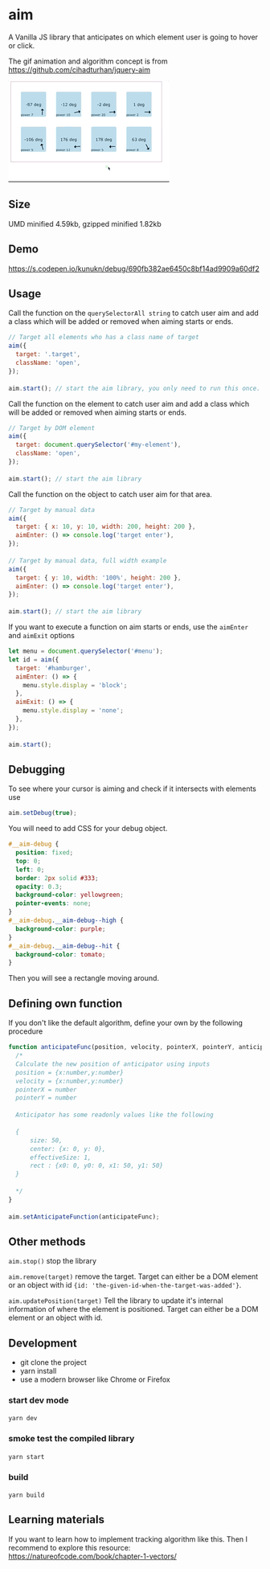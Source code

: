 # aim

A Vanilla JS library that anticipates on which element user is going to hover or click.

The gif animation and algorithm concept is from https://github.com/cihadturhan/jquery-aim

![test](img/demo.gif 'lorem')


## Size

UMD minified 4.59kb, gzipped minified 1.82kb

## Demo

https://s.codepen.io/kunukn/debug/690fb382ae6450c8bf14ad9909a60df2


## Usage

Call the function on the `querySelectorAll string` to catch user aim and add a class which will be added or removed when aiming starts or ends.

```javascript
// Target all elements who has a class name of target
aim({
  target: '.target',
  className: 'open',
});

aim.start(); // start the aim library, you only need to run this once.
```

Call the function on the element to catch user aim and add a class which will be added or removed when aiming starts or ends.

```javascript
// Target by DOM element
aim({
  target: document.querySelector('#my-element'),
  className: 'open',
});

aim.start(); // start the aim library
```

Call the function on the object to catch user aim for that area.

```js
// Target by manual data
aim({
  target: { x: 10, y: 10, width: 200, height: 200 },
  aimEnter: () => console.log('target enter'),
});

// Target by manual data, full width example
aim({
  target: { y: 10, width: '100%', height: 200 },
  aimEnter: () => console.log('target enter'),
});

aim.start(); // start the aim library
```

If you want to execute a function on aim starts or ends, use the `aimEnter` and `aimExit` options

```javascript
let menu = document.querySelector('#menu');
let id = aim({
  target: '#hamburger',
  aimEnter: () => {
    menu.style.display = 'block';
  },
  aimExit: () => {
    menu.style.display = 'none';
  },
});

aim.start();
```

## Debugging

To see where your cursor is aiming and check if it intersects with elements use

```javascript
aim.setDebug(true);
```

You will need to add CSS for your debug object.

```css
#__aim-debug {
  position: fixed;
  top: 0;
  left: 0;
  border: 2px solid #333;
  opacity: 0.3;
  background-color: yellowgreen;
  pointer-events: none;
}
#__aim-debug.__aim-debug--high {
  background-color: purple;
}
#__aim-debug.__aim-debug--hit {
  background-color: tomato;
}
```

Then you will see a rectangle moving around.


## Defining own function

If you don't like the default algorithm, define your own by the following procedure

```javascript
function anticipateFunc(position, velocity, pointerX, pointerY, anticipator) {
  /*
  Calculate the new position of anticipator using inputs
  position = {x:number,y:number}
  velocity = {x:number,y:number}
  pointerX = number
  pointerY = number

  Anticipator has some readonly values like the following

  {
      size: 50,
      center: {x: 0, y: 0},
      effectiveSize: 1,
      rect : {x0: 0, y0: 0, x1: 50, y1: 50}
  }

  */
}

aim.setAnticipateFunction(anticipateFunc);
```

## Other methods

`aim.stop()` stop the library

`aim.remove(target)` remove the target. Target can either be a DOM element or an object with id `{id: 'the-given-id-when-the-target-was-added'}`.

`aim.updatePosition(target)` Tell the library to update it's internal information of where the element is positioned. Target can either be a DOM element or an object with id.

## Development

- git clone the project
- yarn install
- use a modern browser like Chrome or Firefox

### start dev mode

`yarn dev`

### smoke test the compiled library

`yarn start`

### build

`yarn build`

## Learning materials

If you want to learn how to implement tracking algorithm like this. Then I recommend to explore this resource:
https://natureofcode.com/book/chapter-1-vectors/
